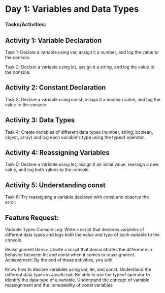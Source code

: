 # Day 1: Variables and Data Types
### Tasks/Activities:
## Activity 1: Variable Declaration

Task 1: Declare a variable using var, assign it a number, and log the value to the console.

Task 2: Declare a variable using let, assign it a string, and log the value to the console.

## Activity 2: Constant Declaration

Task 3: Declare a variable using const, assign it a boolean value, and log the value to the console.

## Activity 3: Data Types

Task 4: Create variables of different data types (number, string, boolean, object, array) and log each variable's type using the typeof operator.

## Activity 4: Reassigning Variables

Task 5: Declare a variable using let, assign it an initial value, reassign a new value, and log both values to the console.

## Activity 5: Understanding const

Task 6: Try reassigning a variable declared with const and observe the error.

## Feature Request:
Variable Types Console Log: Write a script that declares variables of different data types and logs both the value and type of each variable to the console.

Reassignment Demo: Create a script that demonstrates the difference in behavior between let and const when it comes to reassignment.
Achievement:
By the end of these activities, you will:

Know how to declare variables using var, let, and const.
Understand the different data types in JavaScript.
Be able to use the typeof operator to identify the data type of a variable.
Understand the concept of variable reassignment and the immutability of const variables